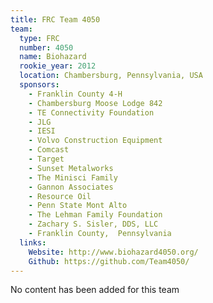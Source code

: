 ```yaml
---
title: FRC Team 4050
team:
  type: FRC
  number: 4050
  name: Biohazard
  rookie_year: 2012
  location: Chambersburg, Pennsylvania, USA
  sponsors:
    - Franklin County 4-H
    - Chambersburg Moose Lodge 842
    - TE Connectivity Foundation
    - JLG
    - IESI
    - Volvo Construction Equipment
    - Comcast
    - Target
    - Sunset Metalworks
    - The Minisci Family
    - Gannon Associates
    - Resource Oil
    - Penn State Mont Alto
    - The Lehman Family Foundation
    - Zachary S. Sisler, DDS, LLC
    - Franklin County,  Pennsylvania
  links:
    Website: http://www.biohazard4050.org/
    Github: https://github.com/Team4050/
---
```

No content has been added for this team